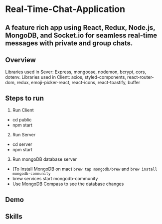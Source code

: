 # Real-Time-Chat-Application

## A feature rich app using React, Redux, Node.js, MongoDB, and Socket.io for seamless real-time messages with private and group chats.

## Overview

Libraries used in Sever: Express, mongoose, nodemon, bcrypt, cors, dotenv.
Libraries used in Client: axios, styled-components, react-router-dom, redux, emoji-picker-react, react-icons, react-toastify, buffer

## Steps to run

1. Run Client

-   cd public
-   npm start

2. Run Server

-   cd server
-   npm start

3. Run mongoDB database server

-   (To Install MongoDB on mac) `brew tap mongodb/brew` and `brew install mongodb-community`
-   brew services start mongodb-community
-   Use MongoDB Compass to see the database changes

## Demo

## Skills
